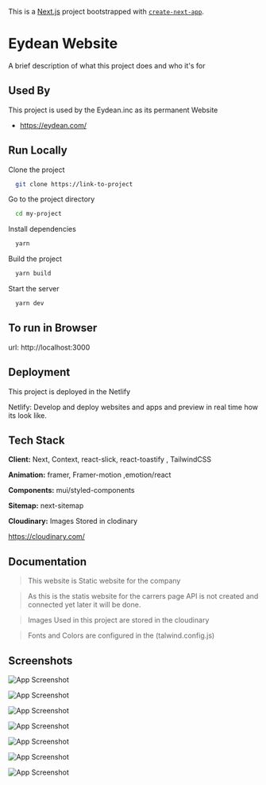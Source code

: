 This is a [Next.js](https://nextjs.org/) project bootstrapped with [`create-next-app`](https://github.com/vercel/next.js/tree/canary/packages/create-next-app).



# Eydean Website

A brief description of what this project does and who it's for


## Used By

This project is used by the Eydean.inc as its permanent Website

- https://eydean.com/



## Run Locally

Clone the project

```bash
  git clone https://link-to-project
```

Go to the project directory

```bash
  cd my-project
```

Install dependencies

```bash
  yarn
```
Build the project

```bash
  yarn build
```

Start the server

```bash
  yarn dev
```


## To run in Browser

url: http://localhost:3000
## Deployment

This project is deployed in the Netlify

Netlify: Develop and deploy websites and apps and preview in real time how its look like.


## Tech Stack

**Client:** Next, Context, react-slick, react-toastify , TailwindCSS

**Animation:** framer, Framer-motion ,emotion/react

**Components:** mui/styled-components

**Sitemap:** next-sitemap

**Cloudinary:** Images Stored in clodinary

https://cloudinary.com/


## Documentation

> This website is Static website for the company

>As this is the statis website for the carrers page API is not created and connected yet later it will be done.

> Images Used in this project are stored in the cloudinary 

> Fonts and Colors are configured in the (talwind.config.js)


## Screenshots

![App Screenshot](https://res.cloudinary.com/dhxccll9e/image/upload/v1673067536/scrrenshots/Screenshot_2023-01-07_at_10.35.26_ihcby7.png)

![App Screenshot](https://res.cloudinary.com/dhxccll9e/image/upload/v1673067536/scrrenshots/Screenshot_2023-01-07_at_10.35.08_jsiawy.png)

![App Screenshot](https://res.cloudinary.com/dhxccll9e/image/upload/v1673067536/scrrenshots/Screenshot_2023-01-07_at_10.33.47_oc0avn.png)

![App Screenshot](https://res.cloudinary.com/dhxccll9e/image/upload/v1673067538/scrrenshots/Screenshot_2023-01-07_at_10.34.29_romsge.png)

![App Screenshot](https://res.cloudinary.com/dhxccll9e/image/upload/v1673067547/scrrenshots/Screenshot_2023-01-07_at_10.33.19_qldqzj.png)

![App Screenshot](https://res.cloudinary.com/dhxccll9e/image/upload/v1673067534/scrrenshots/Screenshot_2023-01-07_at_10.34.53_ldo6br.png)

![App Screenshot](https://res.cloudinary.com/dhxccll9e/image/upload/v1673067545/scrrenshots/Screenshot_2023-01-07_at_10.33.35_ychml1.png)


